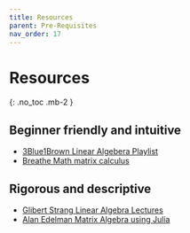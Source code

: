 ```yaml
---
title: Resources
parent: Pre-Requisites
nav_order: 17
---
```

# Resources
{: .no_toc .mb-2 }

## Beginner friendly and intuitive

- [3Blue1Brown Linear Algebera Playlist](https://youtube.com/playlist?list=PLZHQObOWTQDPD3MizzM2xVFitgF8hE_ab)
- [Breathe Math matrix calculus](https://www.youtube.com/playlist?list=PLhcN-s3_Z7-YS6ltpJhjwqvHO1TYDbiZv)

## Rigorous and descriptive

- [Glibert Strang Linear Algebra Lectures](https://www.youtube.com/playlist?list=PL221E2BBF13BECF6C)
- [Alan Edelman Matrix Algebra using Julia](https://youtu.be/oGZK3yGF-6k?list=PL7rilRdYxlDuGCMCzBf7IPak8iO00fjGy)
